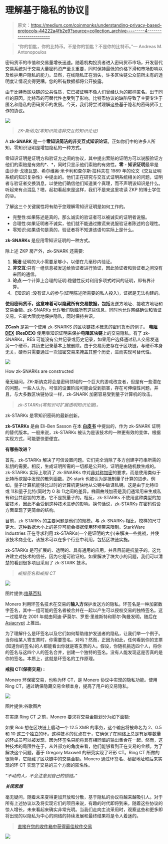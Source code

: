 # 理解基于隐私的协议🔐

> 原文：<https://medium.com/coinmonks/understanding-privacy-based-protocols-44222a4fb2e9?source=collection_archive---------4----------------------->

> “你的钥匙，你的比特币。不是你的钥匙？不是你的比特币。”— Andreas M. Antonopoulos

密码货币的市值和交易量增长迅速。随着机构投资者进入密码货币市场，开发替代交易系统对于交易大量密码资产至关重要，同时保持最低的价格下滑和市场影响以及维护用户隐私的能力。显然，在线隐私正在消失，许多区块链公众前所未有的透明度让情况变得更糟。您的所有数据都将公开披露。

由于比特币区块链的公共性质，它已被证明不像人们曾经认为的那样匿名。出于同样的原因，比特币的可替代性也受到了影响。比特币协议的缺陷导致了主要专注于匿名和隐私的密码货币的发展。今天，我们将尝试理解这些基于隐私的密码货币工作的协议。

![](img/d26db5b1bfc8a3353408a23d34329cff.png)

> *ZK-斯纳克(零知识简洁非交互的知识论证)*

A **zk-SNARK** 是一个**零知识简洁的非交互式知识论证**。正如你们中的许多人所知，零知识证明是增加隐私的一种方式。

零知识证明是证明方和验证方之间的协议，其中提出索赔的证明方可以说服验证方他们的索赔是有效的*、*，同时只显示他们索赔的有效性。**零** - **知识证明**最早是由沙菲·戈德瓦瑟、希尔维奥·米卡利和查尔斯·拉科夫在 1989 年的论文《交互证明系统的知识复杂性》中提出的。他们正在研究与交互式证明系统相关的问题，证明者与验证者交换消息，以使他们确信他们知道某个真理，而不声明该知识是什么。听起来有点混乱？嗯，起初看起来是这样，我们不是来这里攻读 ZKP 的博士学位的😜。

了解这三个关键属性将有助于您理解零知识证明是如何工作的。

*   完整性:如果陈述是真的，那么诚实的验证者可以被诚实的证明者说服。
*   合理性:如果证明者不诚实，他们就不能通过撒谎来说服验证者陈述的合理性。
*   零知识:如果语句是真的，验证者将不知道该语句实际上是什么。

**zk-SNARKs** 是应用零知识证明的一种方式。

除上述 ZKP 房产外，zk-SNARK 还需要:

1.  **简洁**:证明的大小需要足够小，以便在几毫秒内验证。
2.  **非交互**:只有一组信息被发送给验证者进行验证，因此验证者和验证者之间没有来回的通信。
3.  **论点**:一个计算上合理的证明:稳健性反对利用多项式时间的证明，即有界计算。
4.  【知识的 :没有证人的参与(证明陈述所需要的私人投入)，证据是无法构建的。

**使用密码货币，这意味着可以隐藏所有交易数据，包括**发送方地址、接收方地址和交易金额。zk-SNARKs 允许我们隐藏所有这些信息，同时也允许网络确认和验证交易。它最大限度地保护隐私，同时保持共识。

**ZCash** 是第一个使用 zk-SNARKS 的区块链技术概念的密码货币的例子。 [**电阻 DEX**](https://drive.google.com/file/d/1oAJLCXbPr3FnS5q0cB2GY2WYhDlc3goH/view) **(ResDEX)** 使用零知识证明来保护**电阻区块链**上的交易隐私。有了 zk-SNARKs，RES 可能没有公共记录或历史记录，如果用户选择通过私人交易发送另一个硬币，其历史记录基本上被删除。由于交易历史存在于区块链，与硬币本身无关，硬币只需要通过一次加密交易来掩盖其整个历史，进而实现可替代性。

![](img/a5aa5f0f175c871723190501af487af7.png)

How zk-SNARKs are constructed

毫无疑问，ZK-斯纳克将会是密码领域的一个巨大的游戏改变者，但是有一些潜在的问题。一些人认为，可信的设置阶段可能会受到损害，存在可伸缩性问题，并且，与大多数区块链协议一样，zk-SNARK 加密容易受到量子计算机的攻击。

> *zk-STARKs(零知识可扩展透明知识论据)。*

zk-STARKs 是零知识密码的最新创新。

**zk-STARKs** 是由 Eli-Ben Sasson 在本 [**白皮书**](https://eprint.iacr.org/2018/046.pdf) 中提出的，作为 zk-SNARK 证明的替代版本。一般来说，zk-STARKs 被认为是该技术的一种更有效的变体，根据实现方式，可能更快更便宜。

**有哪些改进？**

首先，zk-STARKs 解决了可信设置问题。它们完全消除了多方创建字符串所需的私钥的需要。相反，生成证明所需的一切都是公开的，证明是由随机数生成的。zk-STARKs 实际上取消了 zk-SNARKs 中对[非对称加密](https://coincentral.com/unlocking-key-encryption/)的要求，而是使用类似于比特币挖掘中发现的散列函数。ZK-stark 也被认为是抵制量子计算的进步。例如，量子计算机能够比过时的计算机更快地从公钥中破译私钥。这是由于比特(0 或 1)和量子比特(同时为 0 和 1)之间的差异。椭圆曲线加密是我们通常用来生成私有和公共密钥的方法，它不是抗量子的。相反，zk-STARKs 不使用这种类型的加密技术，因此不会受到这种技术进步的影响。换句话说，zk-STARKs 在密码假设方面呈现了更简单的结构。

目前，zk-STARKs 的主要问题是他们的规模。与 zk-SNARKs 相比，校样的尺寸更大。这种数据大小上的差异可能会根据使用环境带来限制。StarkWare Industries 正在寻求利用 zk-STARKs(一个是证明的大小)来解决一些挑战，并使该技术商业化，该技术可以在多个行业中利用，包括区块链实施。

zk-STARKs 是可扩展的、透明的、具有通用的应用，并且目前是抗量子的。这允许建立对技术的信任，因为它是可验证的。如果解决了块大小的问题，我们可以清楚的看到很多项目采用了 zk-STARK 技术。

> *戒指签名和戒指 CT*

![](img/44e3dbd9864b15f298b14b27d97602f7.png)

图片提供:[维基百科](https://en.wikipedia.org/wiki/Ring_signature)

Monero 利用环签名技术在交易的**输入方**保护发送方的隐私。环签名是一种加密数字签名，其中一组可能的签名者被合并在一起以产生可以授权交易的独特签名。这一过程早在 2001 年就由阿迪·萨莫尔、罗恩·里维斯特和耶尔·陶曼发明，随后在 [Asiacrypt](https://en.wikipedia.org/wiki/Asiacrypt) 上推出。

为了理解什么是环签名以及它们如何帮助维护发送者的隐私，让我们举一个例子。当你给某人寄支票时，你需要签名，对吗？然而，正因为如此，任何看到你的支票(知道你的签名)的人都能看出你就是寄支票的人。假设，你随机挑选四个人，将你的签名与这四个人的签名合并，创建一个独特的签名。没有人能发现这是否真的是你的签名。本质上，这就是环签名的工作原理。

**戒指 CT(保密交易)** **:**

Monero 环保密交易，也称为环 CT，是 Monero 协议中实现的隐私功能。使用 Ring CT，通过确保隐藏交易金额本身，提高了用户的交易隐私。

![](img/f43e983c036414cefc5ba90b692774a4.png)

图片提供:谷歌图片

在实施 Ring CT 之前，Monero 要求将交易金额划分为如下面额:

如果 Bob 想在区块链上启动一个 12.5 XMR 的事务，这个输出将被命名为 2、0.5 和 10 这三个独立的环。这种技术的优点在于，它确保了在网络上总是有足够数量的环成员可以被发现，因为环签名只能将具有相同值的输出集合在一起。然而，这种技术的局限性在于，从外部方的角度来看，他们能够看到正在交易的金额。为了解决这个问题，基于 Gregory Maxwell 的研究实现了环形 CT。Ring CT 所做的很简单，它隐藏了区块链中的交易金额。Monero 通过环签名、秘密地址和后来实现的环 CT 实现了交易的三个方面的匿名性。

*“不动的人，不会注意到自己的锁链。”*

***关闭思想***

毫无疑问，随着未来变得更加开放和分散，基于隐私的协议将越来越吸引人。对于所有上述协议以及将实现它们的项目来说，有趣的时代即将到来。随着这些协议的惊人增长，未来看起来确实非常光明。当我们走向主流采用时，观察这些和更多即将出现的以隐私为中心的网络的持续发展和最终结果将是令人着迷的。

> [直接在您的收件箱中获得最佳软件交易](https://coincodecap.com/?utm_source=coinmonks)

[![](img/7c0b3dfdcbfea594cc0ae7d4f9bf6fcb.png)](https://coincodecap.com/?utm_source=coinmonks)